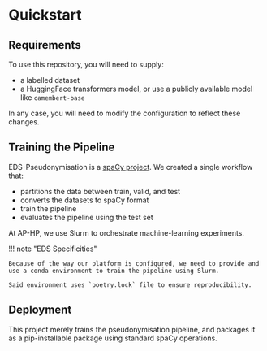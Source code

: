 # Quickstart

## Requirements

To use this repository, you will need to supply:

- a labelled dataset
- a HuggingFace transformers model, or use a publicly available model like `camembert-base`

In any case, you will need to modify the configuration to reflect these changes.

## Training the Pipeline

EDS-Pseudonymisation is a [spaCy project](https://spacy.io/usage/projects).
We created a single workflow that:

- partitions the data between train, valid, and test
- converts the datasets to spaCy format
- train the pipeline
- evaluates the pipeline using the test set

At AP-HP, we use Slurm to orchestrate machine-learning experiments.

!!! note "EDS Specificities"

    Because of the way our platform is configured, we need to provide and use a conda environment to train the pipeline using Slurm.

    Said environment uses `poetry.lock` file to ensure reproducibility.

## Deployment

This project merely trains the pseudonymisation pipeline,
and packages it as a pip-installable package
using standard spaCy operations.
